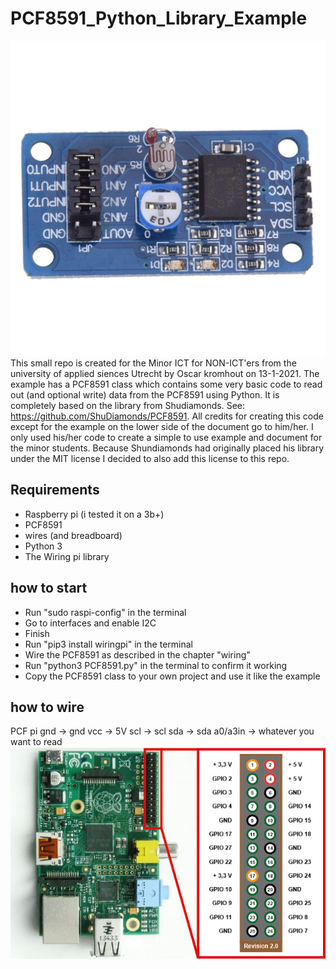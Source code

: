 # PCF8591_Python_Library_Example

![PCF](./images/pcf8591.jpg)
This small repo is created for the Minor ICT for NON-ICT'ers from the university of applied siences Utrecht by Oscar kromhout on 13-1-2021. 
The example has a PCF8591 class which contains some very basic code to read out (and optional write) data from the PCF8591 using Python. 
It is completely based on the library from Shudiamonds. See: https://github.com/ShuDiamonds/PCF8591. All credits for creating this code except for the example on the lower side of the document go to him/her. I only used his/her code to create a simple to use example and document for the minor students.
Because Shundiamonds had originally placed his library under the MIT license I decided to also add this license to this repo.

## Requirements

- Raspberry pi (i tested it on a 3b+)
- PCF8591
- wires (and breadboard)
- Python 3
- The Wiring pi library

## how to start

- Run "sudo raspi-config" in the terminal
- Go to interfaces and enable I2C
- Finish
- Run "pip3 install wiringpi" in the terminal
- Wire the PCF8591 as described in the chapter "wiring"
- Run "python3 PCF8591.py" in the terminal to confirm it working
- Copy the PCF8591 class to your own project and use it like the example

## how to wire
PCF			pi
gnd		->	gnd
vcc		->	5V
scl		->	scl
sda		->	sda
a0/a3in -> 	whatever you want to read
![pins](./images/pi_pins.jpg)



